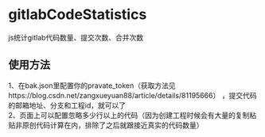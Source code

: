 # gitlabCodeStatistics
js统计gitlab代码数量、提交次数、合并次数
## 使用方法
1、在bak.json里配置你的pravate_token（获取方法见https://blog.csdn.net/zangxueyuan88/article/details/81195666）   ，提交代码的邮箱地址、分支和工程id，就可以了    
2、页面上可以配置忽略多少行以上的代码（因为创建工程时候会有大量的复制粘贴非原创代码计算在内，排除了之后就跟接近真实的代码数量）
